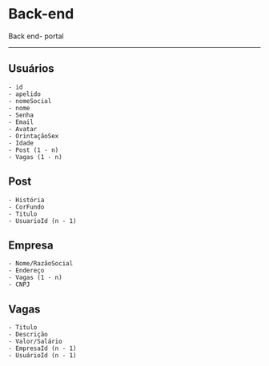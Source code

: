 # Back-end
Back end- portal 


--------------

## Usuários
    - id
    - apelido
    - nomeSocial
    - nome
    - Senha
    - Email
    - Avatar
    - OrintaçãoSex
    - Idade
    - Post (1 - n)
    - Vagas (1 - n)
    
## Post
    - História
    - CorFundo
    - Titulo
    - UsuarioId (n - 1)
    
## Empresa
    - Nome/RazãoSocial
    - Endereço
    - Vagas (1 - n)
    - CNPJ
    
## Vagas
    - Titulo
    - Descrição
    - Valor/Salário
    - EmpresaId (n - 1)
    - UsuárioId (n - 1)
    
